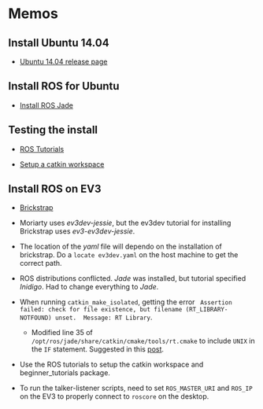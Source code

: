 # Memos

## Install Ubuntu 14.04

- [Ubuntu 14.04 release page](http://releases.ubuntu.com/14.04/)

## Install ROS for Ubuntu

- [Install ROS Jade](http://wiki.ros.org/jade/Installation/Ubuntu)

## Testing the install

- [ROS Tutorials](http://wiki.ros.org/ROS/Tutorials/)

-
  [Setup a catkin workspace](http://wiki.ros.org/ROS/Tutorials/InstallingandConfiguringROSEnvironment)

## Install ROS on EV3

-
  [Brickstrap](http://www.ev3dev.org/docs/tutorials/using-brickstrap-to-cross-compile/)

- Moriarty uses *ev3dev-jessie*, but the ev3dev tutorial for
  installing Brickstrap uses *ev3-ev3dev-jessie*.
- The location of the *yaml* file will dependo on the installation of
  brickstrap.  Do a `locate ev3dev.yaml` on the host machine to get
  the correct path.
- ROS distributions conflicted.  *Jade* was installed, but tutorial
  specified *Inidigo*.  Had to change everything to *Jade*.
- When running `catkin_make_isolated`, getting the error ` Assertion
  failed: check for file existence, but filename (RT_LIBRARY-NOTFOUND)
  unset.  Message: RT Library`.
  - Modified line 35 of
    `/opt/ros/jade/share/catkin/cmake/tools/rt.cmake` to include
    `UNIX` in the `IF` statement.  Suggested in this
    [post](http://answers.ros.org/question/66978/what-for-catkin-needs-to-link-to-librt-realtime-extension/).
- Use the ROS tutorials to setup the catkin workspace and
  beginner_tutorials package.
- To run the talker-listener scripts, need to set `ROS_MASTER_URI` and
  `ROS_IP` on the EV3 to properly connect to `roscore` on the desktop.
